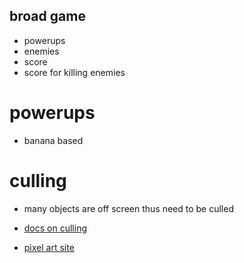 ## broad game
- powerups 
- enemies
- score
- score for killing enemies

# powerups
- banana based

# culling
- many objects are off screen thus need to be culled
- [docs on culling](https://pixijs.com/8.x/guides/basics/scene-graph#culling)

- [pixel art site](https://perchance.org/ai-pixel-art-generator)